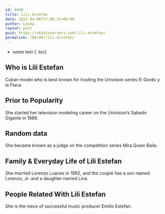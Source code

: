 ```yaml
---
id: 4440
title: Lili Estefan
date: 2021-04-06T17:00:31+00:00
author: Laima
layout: post
guid: https://ukdataservers.com/lili-estefan/
permalink: /04/06/lili-estefan/
---
```


* some text
{: toc}


## Who is Lili Estefan
                  
                  
                  
Cuban model who is best known for hosting the Univision series El Gordo y la Flaca.
                  
              
            
              
            
                
                
                
## Prior to Popularity
                  
                  
                  
She started her television modeling career on the Univision&#8217;s Sabado Gigante in 1986.
                  
              
            
              
            
                
                
                
## Random data
                  
                  
                  
She became known as a judge on the competition series Mira Quien Baila.
                  
              
            
              
            
                
                
                
## Family & Everyday Life of Lili Estefan
                  
                  
                  
She married Lorenzo Luaces in 1992, and the couple has a son named Lorenzo, Jr. and a daughter named Lina.
                  
              
            
              
            
                
                
                
## People Related With Lili Estefan
                  
                  
                  
She is the niece of successful music producer Emilio Estefan.
                  
              
            
              
            
                
              
            
              
              
            
            
              
            
          
          
          